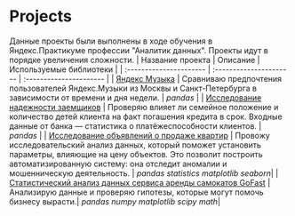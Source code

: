 # Projects
Данные проекты были выполнены в ходе обучения в Яндекс.Практикуме профессии "Аналитик данных".
Проекты идут в порядке увеличения сложности.
| Название проекта | Описание | Используемые библиотеки | 
| :---------------------- | :---------------------- | :---------------------- |
| [Яндекс Музыка](big_cities_music) | Сравниваю предпочтения пользователей Яндекс.Музыки из Москвы и Санкт-Петербурга в зависимости от времени и дня недели. | *pandas* |
| [Исследование надежности заемщиков](banks) | Проверяю влияет ли семейное положение и количество детей клиента на факт погашения кредита в срок. Входные данные от банка — статистика о платёжеспособности клиентов. | *pandas* |
| [Исследование объявлений о продаже квартир](real_estate) | Провожу исследовательский анализ данных, который поможет установить параметры, влияющие на цену объектов. Это позволит построить автоматизированную систему: она отследит аномалии и мошенническую деятельность. | *pandas* *statistics* *matplotlib* *seaborn*|
| [Статистический анализ данных сервиса аренды самокатов GoFast](real_estate) | Анализирую данные и проверяю гипотезы, которые могут помочь бизнесу вырасти.| *pandas* *numpy* *matplotlib* *scipy* *math*|
